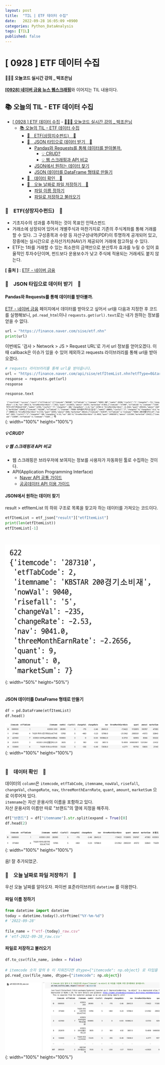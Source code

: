 ```yaml
---
layout: post
title:  "TIL | ETF 데이터 수집"
date:   2022-09-28 16:05:09 +0900
categories: Python_DataAnalysis
tags: [TIL]
published: false
---
```

# [ 0928 ] ETF 데이터 수집



#### 👩🏻‍💻 오늘코드 실시간 강의 _ 박조은님
[**[0928] 네이버 금융 뉴스 웹스크래핑**](https://seul1230.github.io/2022_likelion/2022-09-28-likelion-TIL1/)와 이어지는 TIL 내용이다. 
<br/>

## 📚 오늘의 TIL - ETF 데이터 수집

- [\[ 0928 \] ETF 데이터 수집](#-0928--etf-데이터-수집)
      - [👩🏻‍💻 오늘코드 실시간 강의 \_ 박조은님](#-오늘코드-실시간-강의-_-박조은님)
  - [📚 오늘의 TIL - ETF 데이터 수집](#-오늘의-til---etf-데이터-수집)
    - [🐾　ETF(상장지수펀드)　🐾](#etf상장지수펀드)
    - [🐾　JSON 타입으로 데이터 받기　🐾](#json-타입으로-데이터-받기)
      - [Pandas와 Requests를 통해 데이터를 받아볼까.](#pandas와-requests를-통해-데이터를-받아볼까)
        - [💡 CRUD?](#-crud)
        - [💡 웹 스크래핑과 API 비교](#-웹-스크래핑과-api-비교)
      - [JSON에서 원하는 데이터 찾기](#json에서-원하는-데이터-찾기)
      - [JSON 데이터를 DataFrame 형태로 만들기](#json-데이터를-dataframe-형태로-만들기)
    - [🐾　데이터 확인　🐾](#데이터-확인)
    - [🐾　오늘 날짜로 파일 저장하기　🐾](#오늘-날짜로-파일-저장하기)
      - [파일 이름 정하기](#파일-이름-정하기)
      - [파일로 저장하고 불러오기](#파일로-저장하고-불러오기)


### 🐾　ETF(상장지수펀드)　🐾
- 기초지수의 성과를 추적하는 것이 목표인 인덱스펀드
- 거래소에 상장되어 있어서 개별주식과 마찬가지로 기존의 주식계좌를 통해 거래를 할 수 있다. 그 구성종목과 수량 등 자산구성내역(PDF)이 투명하게 공개되어 있고, 장중에는 실시간으로 순자산가치(NAV)가 제공되어 거래에 참고하실 수 있다. 
- ETF는 1좌를 거래할 수 있는 최소한의 금액만으로 분산투자 효과를 누릴 수 있어 효율적인 투자수단이며, 펀드보다 운용보수가 낮고 주식에 적용되는 거래세도 붙지 않는다. 

**[ 출처 ]** : [ETF - 네이버 금융](https://finance.naver.com/sise/etf.nhn) <br/>


### 🐾　JSON 타입으로 데이터 받기　🐾
#### Pandas와 Requests를 통해 데이터를 받아볼까.
[ETF - 네이버 금융](https://finance.naver.com/sise/etf.nhn) 페이지에서 데이터를 받아오고 싶어서 url을 다음과 지정한 후 코드를 실행해보니, `pd.read_html`이나 `requests.get(url).text`로는 내가 원하는 정보를 얻을 수 없다.
```python
url = "https://finance.naver.com/sise/etf.nhn"
print(url)
```
이번에도 '검사 > Network > JS > Request URL'로 가서 url 정보를 얻어오겠다. 이때 callback은 이슈가 있을 수 있어 제외하고 requests 라이브러리를 통해 url을 받아오겠다. 
```python
# requests 라이브러리를 통해 url을 받아옵니다.
url = "https://finance.naver.com/api/sise/etfItemList.nhn?etfType=0&targetColumn=market_sum&sortOrder=desc"
response = requests.get(url)
response
```
```python
response.text
```
![etf_json](/assets/img/img_220928/etf_json.png){: width="100%" height="100%"} <br/>

##### 💡 CRUD?
##### 💡 웹 스크래핑과 API 비교
- 웹 스크래핑은 브라우저에 보여지는 정보를 사용자가 자동화된 툴로 수집하는 것이다.
- API(Application Programming Interface)
    - [Naver API 공통 가이드](https://developers.naver.com/docs/common/openapiguide/apilist.md#%EB%A1%9C%EA%B7%B8%EC%9D%B8-%EB%B0%A9%EC%8B%9D-%EC%98%A4%ED%94%88-api)
    - [공공데이터 API 이용 가이드](https://www.data.go.kr/ugs/selectPublicDataUseGuideView.do)

#### JSON에서 원하는 데이터 찾기
result > etfItemList 의 하위 구조로 목록을 찾고자 하는 데이터를 가져오는 코드이다. 
```python
etfItemList = etf_json["result"]["etfItemList"]
print(len(etfItemList))
etfItemList[-1]
```
<br/>

![json_etfItemList](/assets/img/img_220928/json_etfItemList.png){: width="50%" height="50%"} <br/><br/>

#### JSON 데이터를 DataFrame 형태로 만들기
```python
df = pd.DataFrame(etfItemList)
df.head()
```
![json_dataframe](/assets/img/img_220928/json_dataframe.png){: width="100%" height="100%"} <br/><br/>

### 🐾　데이터 확인　🐾
데이터의 `column`은 `itemcode`, `etfTabCode`, `itemname`, `nowVal`, `risefall`, `changeVal`, `changeRate`, `nav`, `threeMonthEarnRate`, `quant`, `amount`, `marketSum` 으로 이루어져 있다.
<br/>
`itemname`는 자산 운용사의 이름을 포함하고 있다.
<br/>
자산 운용사의 이름만 따로 "브랜드"의 열에 지정을 해주자.

```python
df["브랜드"] = df["itemname"].str.split(expand = True)[0]
df.head(2)
```
![df_brand](/assets/img/img_220928/df_brand.png){: width="100%" height="100%"} <br/><br/>
음! 잘 추가되었군.

### 🐾　오늘 날짜로 파일 저장하기　🐾

우선 오늘 날짜를 알아오자. 파이썬 표준라이브러리 `datetime` 를 이용한다.

#### 파일 이름 정하기
```python
from datetime import datetime
today = datetime.today().strftime("%Y-%m-%d")
# '2022-09-28'

file_name = f"etf-{today}_raw.csv"
# 'etf-2022-09-28_raw.csv'
```
#### 파일로 저장하고 불러오기
```python
df.to_csv(file_name, index = False)

# itemcode 숫자 앞의 0 이 지워진다면 dtype={"itemcode": np.object} 로 타입을 지정해 주면 문자형태로 읽어옵니다.
pd.read_csv(file_name, dtype={"itemcode": np.object})
```
![etf_raw_0928](/assets/img/img_220928/etf_raw_0928.png){: width="100%" height="100%"} <br/>



<!-- ### 🐾　ETF란　🐾
### 🐾　ETF란　🐾
### 🐾　ETF란　🐾
### 🐾　ETF란　🐾
### 🐾　ETF란　🐾
### 🐾　ETF란　🐾 -->
